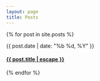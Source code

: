 ```yaml
---
layout: page
title: Posts
---
```


{% for post in site.posts %}
<article class="post-item">
  <span class="post-item-date">{{ post.date | date: "%b %d, %Y" }}</span>
  <h4 class="post-item-title">
    <a href="{{ post.url }}">{{ post.title | escape }}</a>
  </h4>
</article>
{% endfor %}